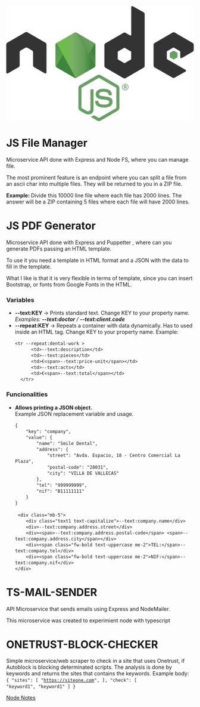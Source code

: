 <img title="a title" src="Node.js_logo.png">


# JS File Manager
Microservice API done with Express and Node FS, where you can manage file.

The most prominent feature is an endpoint where you can split a file from an ascii char into multiple files. They will be returned to you in a ZIP file.

<strong>Example: </strong> Divide this 10000 line file where each file has 2000 lines. The answer will be a ZIP containing 5 files where each file will have 2000 lines.

# JS PDF Generator
Microservice API done with Express and Puppetter , where can you generate PDFs passing an HTML template.

To use it you need a template in HTML format and a JSON with the data to fill in the template.

What I like is that it is very flexible in terms of template, since you can insert Bootstrap, or fonts from Google Fonts in the HTML.

<h3>Variables</h3>
<ul>
  <li><b> --text:KEY </b> -> Prints standard text. Change KEY to your property name. <i>Examples: <b>--text:doctor</b> / <b>--text:client.code</b></i></li>
  <li><b> --repeat:KEY </b> -> Repeats a container with data dynamically. Has to used inside an HTML tag. Change KEY to your property name. Example:
    
    <tr --repeat:dental-work >
          <td>--text:description</td>
          <td>--text:pieces</td>
          <td>€<span>--text:price-unit</span></td>
          <td>--text:acts</td>
          <td>€<span>--text:total</span></td>
      </tr>
     
  </li>
</ul>
<h3>Funcionalities</h3>
<ul>
  <li>
    <p><b>Allows printing a JSON object. </b><br/>Example JSON replacement variable and usage.</p>

    {
        "key": "company",
        "value": {
            "name": "Smile Dental",
            "address": {
                "street": "Avda. Espacio, 18 - Centro Comercial La Plaza",
                "postal-code": "28031",
                "city": "VILLA DE VALLECAS"
            },
            "tel": "999999999",
            "nif": "B11111111"
        }
    }
 
     <div class="mb-5">
        <div class="text1 text-capitalize">--text:company.name</div>
        <div>--text:company.address.street</div>
        <div><span>--text:company.address.postal-code</span> <span>--text:company.address.city</span></div>
        <div><span class="fw-bold text-uppercase me-2">TEL:</span>--text:company.tel</div>
        <div><span class="fw-bold text-uppercase me-2">NIF:</span>--text:company.nif</div>
    </div>

  </li>
</ul>

# TS-MAIL-SENDER
API Microservice that sends emails using Express and NodeMailer. 

This microservice was created to experimient node with typescript

# ONETRUST-BLOCK-CHECKER
Simple microservice/web scraper to check in a site that uses Onetrust, if Autoblock is blocking determinated scripts. The analysis is done by keywords and returns the sites that contains the keywords. Example body: 
<code>
{
    "sites": [
        "https://siteone.com",
    ],
    "check": [
        "keyword1",
        "keyword1"
    ]
}
</code>

[Node Notes](./NOTES.md)